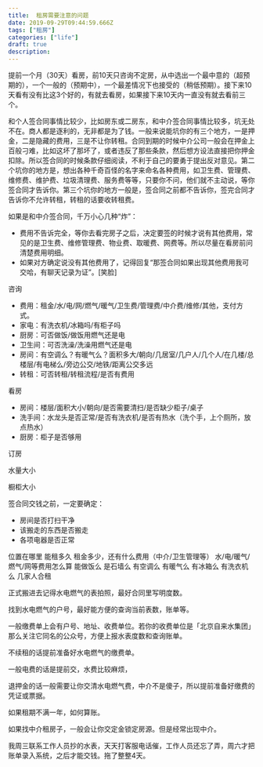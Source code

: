 ```yaml
---
title:  租房需要注意的问题
date: 2019-09-29T09:44:59.666Z
tags: ["租房"]
categories: ["life"]
draft: true
description: 
---
```


提前一个月（30天）看房，前10天只咨询不定房，从中选出一个最中意的（超预期的），一个一般的（预期中），一个最差情况下也接受的（稍低预期）。接下来10天看有没有比这3个好的，有就去看房，如果接下来10天内一直没有就去看前三个。

和个人签合同事情比较少，比如房东或二房东，和中介签合同事情比较多，坑无处不在。商人都是逐利的，无非都是为了钱。一般来说能坑你的有三个地方，一是押金，二是隐藏的费用，三是不让你转租。合同到期的时候中介公司一般会在押金上百般刁难，比如这坏了那坏了，或者违反了那些条款，然后想方设法直接把你押金扣除。所以签合同的时候条款仔细阅读，不利于自己的要勇于提出反对意见。第二个坑你的地方是，想出各种千奇百怪的名字来命名各种费用，如卫生费、管理费、维修费、维护费、垃圾清理费、服务费等等，只要你不问，他们就不主动说，等你签合同才告诉你。第三个坑你的地方一般是，签合同之前都不告诉你，签完合同才告诉你不允许转租，转租的话要收转租费。

如果是和中介签合同，千万小心几种“炸”：
- 费用不告诉完全，等你去看完房子之后，决定要签的时候才说有其他费用，常见的是卫生费、维修管理费、物业费、取暖费、网费等。所以尽量在看房前问清楚费用明细。
- 如果对方确定说没有其他费用了，记得回复“那签合同如果出现其他费用我可交哈，有聊天记录为证”。[笑脸]

咨询
- 费用：租金/水/电/网/燃气/暖气/卫生费/管理费/中介费/维修/其他，支付方式。
- 家电：有洗衣机/冰箱吗/有柜子吗
- 厨房：可否做饭/做饭用燃气还是电
- 卫生间：可否洗澡/洗澡用燃气还是电
- 房间：有空调么？有暖气么？面积多大/朝向/几居室/几户人/几个人/在几楼/总楼层/有电梯么/旁边公交/地铁/距离公交多远
- 转租：可否转租/转租流程/是否有费用


看房
- 房间：楼层/面积大小/朝向/是否需要清扫/是否缺少柜子/桌子
- 洗手间：水龙头是否正常/是否有洗衣机/是否有热水（洗个手，上个厕所，放点热水）
- 厨房：柜子是否够用

订房

水量大小




橱柜大小



签合同交钱之前，一定要确定：  
- 房间是否打扫干净
- 该搬走的东西是否搬走
- 各项电器是否正常


位置在哪里
能租多久
租金多少，还有什么费用（中介/卫生管理等）
水/电/暖气/燃气/网等费用怎么算
能做饭么
是石墙么
有空调么
有暖气么
有冰箱么
有洗衣机么
几家人合租


正式搬进去记得水电燃气的表拍照，最好合同里写明度数。

找到水电燃气的户号，最好能方便的查询当前表数，账单等。

一般缴费单上会有户号、地址、收费单位。若你的收费单位是「北京自来水集团」那么关注它同名的公众号，方便上报水表度数和查询账单。

不续租的话提前准备好水电燃气的缴费单。

一般电费的话是提前交，水费比较麻烦，

退押金的话一般需要让你交清水电燃气费，中介不是傻子，所以提前准备好缴费的凭证或票据。

如果租期不满一年，如何算账。

如果找中介租房子，一般会让你交定金锁定房源。但是经常出现中介。

我周三联系工作人员抄的水表，天天打客服电话催，工作人员还忘了弄，周六才把账单录入系统，之后才能交钱。拖了整整4天。